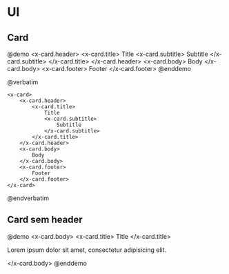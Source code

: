 # UI

## Card

@demo
<x-card>
    <x-card.header>
        <x-card.title>
            Title
            <x-card.subtitle>
                Subtitle
            </x-card.subtitle>
        </x-card.title>
    </x-card.header>
    <x-card.body>
        Body
    </x-card.body>
    <x-card.footer>
        Footer
    </x-card.footer>
</x-card>
@enddemo

@verbatim

```blade
<x-card>
    <x-card.header>
        <x-card.title>
            Title
            <x-card.subtitle>
                Subtitle
            </x-card.subtitle>
        </x-card.title>
    </x-card.header>
    <x-card.body>
        Body
    </x-card.body>
    <x-card.footer>
        Footer
    </x-card.footer>
</x-card>
```

@endverbatim

## Card sem header

@demo
<x-card>
    <x-card.body>
        <x-card.title>
            Title
        </x-card.title>
        <p class="text-secondary">
            Lorem ipsum dolor sit amet, consectetur adipisicing elit.
        </p>
    </x-card.body>
</x-card>
@enddemo
